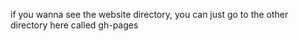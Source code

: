 if you wanna see the website directory, you can just go to the other directory here called gh-pages
